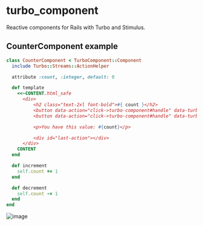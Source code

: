 # turbo_component

Reactive components for Rails with Turbo and Stimulus.

## CounterComponent example

```ruby
class CounterComponent < TurboComponent::Component
  include Turbo::Streams::ActionHelper

  attribute :count, :integer, default: 0

  def template
    <<~CONTENT.html_safe
      <div>
          <h2 class="text-2xl font-bold">#{ count }</h2>
          <button data-action="click->turbo-component#handle" data-turbo-component-action-param="increment" class="rounded-md bg-indigo-600 px-2.5 py-1.5 text-sm font-semibold text-white shadow-sm hover:bg-indigo-500 focus-visible:outline focus-visible:outline-2 focus-visible:outline-offset-2 focus-visible:outline-indigo-600">+ Increment</button>
          <button data-action="click->turbo-component#handle" data-turbo-component-action-param="decrement" class="rounded-md bg-indigo-600 px-2.5 py-1.5 text-sm font-semibold text-white shadow-sm hover:bg-indigo-500 focus-visible:outline focus-visible:outline-2 focus-visible:outline-offset-2 focus-visible:outline-indigo-600">- Decrement</button>

          <p>You have this value: #{count}</p>

          <div id="last-action"></div>
      </div>
    CONTENT
  end

  def increment
    self.count += 1
  end

  def decrement
    self.count -= 1
  end
end
```

![image](https://github.com/peopleforce/turbo_component/assets/571649/046faed6-7ed1-4fd4-8a98-269dac1200db)
